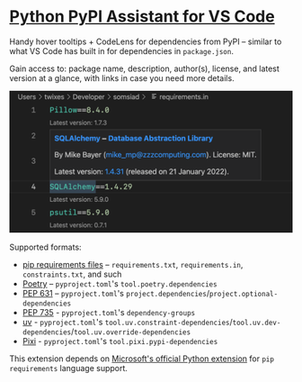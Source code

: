 # [Python PyPI Assistant for VS Code](https://marketplace.visualstudio.com/items?itemName=twixes.pypi-assistant)

Handy hover tooltips + CodeLens for dependencies from PyPI – similar to what VS Code has built in for dependencies in `package.json`.

Gain access to: package name, description, author(s), license, and latest version at a glance, with links in case you need more details.

![Extension preview](preview.png)

Supported formats:

-   [pip requirements files](https://pip.pypa.io/en/stable/user_guide/#requirements-files) – `requirements.txt`, `requirements.in`, `constraints.txt`, and such
-   [Poetry](https://python-poetry.org/docs/pyproject/#dependencies-and-dependency-groups) – `pyproject.toml`'s `tool.poetry.dependencies`
-   [PEP 631](https://peps.python.org/pep-0631/) – `pyproject.toml`'s `project.dependencies`/`project.optional-dependencies`
-   [PEP 735](https://peps.python.org/pep-0735/) - `pyproject.toml`'s `dependency-groups`
-   [uv](https://docs.astral.sh/uv/reference/settings/) - `pyproject.toml`'s `tool.uv.constraint-dependencies`/`tool.uv.dev-dependencies`/`tool.uv.override-dependencies`
-   [Pixi](https://pixi.sh/latest/advanced/pyproject_toml/) - `pyproject.toml`'s `tool.pixi.pypi-dependencies`

This extension depends on [Microsoft's official Python extension](https://marketplace.visualstudio.com/items?itemName=ms-python.python) for `pip requirements` language support.
